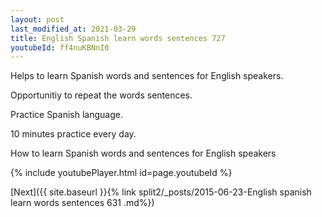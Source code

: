 ```yaml
---
layout: post
last_modified_at: 2021-03-29
title: English Spanish learn words sentences 727 
youtubeId: ff4nuKBNnI0
---
```

 
 
Helps to learn Spanish words and sentences for English speakers.

Opportunitiy to repeat the words sentences. 

Practice Spanish language. 
 
10 minutes practice every day. 
 
How to learn Spanish words and sentences for English speakers 
 
{% include youtubePlayer.html id=page.youtubeId %}
 
 
[Next]({{ site.baseurl }}{% link  split2/_posts/2015-06-23-English spanish learn words sentences 631 .md%})
 
